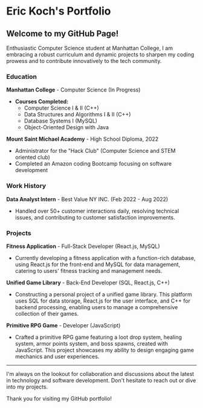 # Eric Koch's Portfolio

## Welcome to my GitHub Page!

Enthusiastic Computer Science student at Manhattan College, I am embracing a robust curriculum and dynamic projects to sharpen my coding prowess and to contribute innovatively to the tech community.

### Education

**Manhattan College** - Computer Science (In Progress)
- **Courses Completed:**
  - Computer Science I & II (C++)
  - Data Structures and Algorithms I & II (C++)
  - Database Systems I (MySQL)
  - Object-Oriented Design with Java

**Mount Saint Michael Academy** - High School Diploma, 2022
- Administrator for the "Hack Club" (Computer Science and STEM oriented club)
- Completed an Amazon coding Bootcamp focusing on software development

### Work History

**Data Analyst Intern** - Best Value NY INC. (Feb 2022 - Aug 2022)
- Handled over 50+ customer interactions daily, resolving technical issues, and contributing to customer satisfaction improvements.

### Projects

**Fitness Application** - Full-Stack Developer (React.js, MySQL)
- Currently developing a fitness application with a function-rich database, using React.js for the front-end and MySQL for data management, catering to users' fitness tracking and management needs.

**Unified Game Library** - Back-End Developer (SQL, React.js, C++)
- Constructing a personal project of a unified game library. This platform uses SQL for data storage, React.js for the user interface, and C++ for backend processing, enabling users to manage a comprehensive collection of their games.

**Primitive RPG Game** - Developer (JavaScript)
- Crafted a primitive RPG game featuring a loot drop system, healing system, armor points system, and boss spawns, created with JavaScript. This project showcases my ability to design engaging game mechanics and user experiences.

---

I'm always on the lookout for collaboration and discussions about the latest in technology and software development. Don't hesitate to reach out or dive into my projects.

Thank you for visiting my GitHub portfolio!

